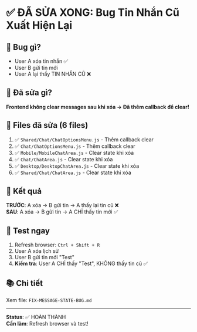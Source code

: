 # ✅ ĐÃ SỬA XONG: Bug Tin Nhắn Cũ Xuất Hiện Lại

## 🐛 Bug gì?
- User A xóa tin nhắn ✅
- User B gửi tin mới 
- User A lại thấy TIN NHẮN CŨ ❌

## 🔧 Đã sửa gì?
**Frontend không clear messages sau khi xóa → Đã thêm callback để clear!**

## 📁 Files đã sửa (6 files)
1. ✅ `Shared/Chat/ChatOptionsMenu.js` - Thêm callback clear
2. ✅ `Chat/ChatOptionsMenu.js` - Thêm callback clear  
3. ✅ `Mobile/MobileChatArea.js` - Clear state khi xóa
4. ✅ `Chat/ChatArea.js` - Clear state khi xóa
5. ✅ `Desktop/DesktopChatArea.js` - Clear state khi xóa
6. ✅ `Shared/Chat/ChatArea.js` - Clear state khi xóa

## 🎯 Kết quả
**TRƯỚC**: A xóa → B gửi tin → A thấy lại tin cũ ❌  
**SAU**: A xóa → B gửi tin → A CHỈ thấy tin mới ✅

## 🧪 Test ngay
1. Refresh browser: `Ctrl + Shift + R`
2. User A xóa lịch sử
3. User B gửi tin mới "Test"
4. **Kiểm tra**: User A CHỈ thấy "Test", KHÔNG thấy tin cũ ✅

## 📚 Chi tiết
Xem file: `FIX-MESSAGE-STATE-BUG.md`

---

**Status**: ✅ HOÀN THÀNH  
**Cần làm**: Refresh browser và test!

